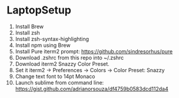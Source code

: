 # LaptopSetup

1. Install Brew
2. Install zsh
3. Install zsh-syntax-highlighting
4. Install npm using Brew
5. Install Pure iterm2 prompt: https://github.com/sindresorhus/pure
6. Download .zshrc from this repo into ~/.zshrc
7. Download iterm2 Snazzy Color Preset. 
8. Set it iterm2 -> Preferences -> Colors -> Color Preset: Snazzy
9. Change text font to 14pt Monaco
10. Launch sublime from command line: https://gist.github.com/adrianorsouza/df4759b0583dcd112da4
